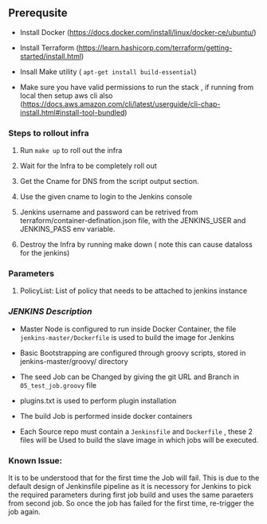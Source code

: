 ## Prerequsite ##
- Install Docker (https://docs.docker.com/install/linux/docker-ce/ubuntu/)

- Install Terraform (https://learn.hashicorp.com/terraform/getting-started/install.html)

- Insall Make utility ( `apt-get install build-essential`)

- Make sure you have valid permissions to run the stack , if running from local then setup aws cli also (https://docs.aws.amazon.com/cli/latest/userguide/cli-chap-install.html#install-tool-bundled)


### Steps to rollout infra ###

1. Run `make up` to roll out the infra
2. Wait for the Infra to be completely roll out
3. Get the Cname for DNS from the script output section.
4. Use the given cname to login to the Jenkins console
5. Jenkins username and password can be retrived from terraform/container-defination.json file, with the  JENKINS_USER and JENKINS_PASS env variable.

6. Destroy the Infra by running make down ( note this can cause dataloss for the jenkins)


### Parameters ###
1. PolicyList: List of policy that needs to be attached to jenkins instance


 ### *JENKINS Description*  ###  

- Master Node is configured to run inside Docker Container, the file  `jenkins-master/Dockerfile` is used to build the image for Jenkins

- Basic Bootstrapping are configured through groovy scripts, stored in jenkins-master/groovy/ directory
- The seed Job can be Changed by giving the git URL and Branch in `05_test_job.groovy` file

- plugins.txt is used to perform plugin installation 
- The build Job is performed inside docker containers
- Each Source repo must contain a `Jenkinsfile` and `Dockerfile` , these 2 files will be Used to build the slave image in which jobs will be executed. 


### **Known Issue:** ###    
It is to be understood that for the first time the Job will fail. This is due to the default design of Jenkinsfile pipeline as it is necessory for Jenkins to pick the required parameters during first job build and uses the same paraeters from second job. 
So once the job has failed for the first time, re-trigger the job again.